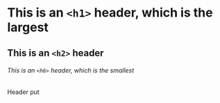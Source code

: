 # This is an `<h1>` header, which is the largest

## This is an `<h2>` header

###### This is an `<h6>` header, which is the smallest

Header put
